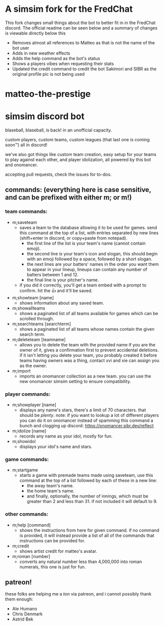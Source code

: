 # A simsim fork for the FredChat

This fork changes small things about the bot to better fit in in the FredChat discord. The official readme can be seen below and a summary of changes is viewable directly below this 
- Removes almost all references to Matteo as that is not the name of the bot user
- Adds in new weather effects
- Adds the help command as the bot's status
- Shows a players vibes when requesting their stats
- Updated the credit command to credit the bot Sakimori and SIBR as the original profile pic is not being used

# matteo-the-prestige
# simsim discord bot

blaseball, blaseball, is back! in an unofficial capacity.

custom players, custom teams, custom leagues (that last one is coming soon™) all in discord! 

we've also got things like custom team creation, easy setup for your teams to play against each other, and player idolization, all powered by this bot and onomancer.

accepting pull requests, check the issues for to-dos.


## commands: (everything here is case sensitive, and can be prefixed with either m; or m!)

### team commands:
- m;saveteam
  - saves a team to the database allowing it to be used for games. send this command at the top of a list, with entries separated by new lines (shift+enter in discord, or copy+paste from notepad).
	- the first line of the list is your team's name (cannot contain emoji).
	- the second line is your team's icon and slogan, this should begin with an emoji followed by a space, followed by a short slogan.
	- the next lines are your batters' names in the order you want them to appear in your lineup, lineups can contain any number of batters between 1 and 12.
	- the final line is your pitcher's name.
  - if you did it correctly, you'll get a team embed with a prompt to confirm. hit the 👍 and it'll be saved.
- m;showteam [name]
  - shows information about any saved team.
- m;showallteams
  - shows a paginated list of all teams available for games which can be scrolled through.	  
- m;searchteams [searchterm]
  - shows a paginated list of all teams whose names contain the given search term.
- m;deleteteam [teamname]
  - allows you to delete the team with the provided name if you are the owner of it, gives a confirmation first to prevent accidental deletions. if it isn't letting you delete your team, you probably created it before teams having owners was a thing, contact xvi and xie can assign you as the owner.
- m;import
  - imports an onomancer collection as a new team. you can use the new onomancer simsim setting to ensure compatibility.
  
### player commands:	 
- m;showplayer [name]
  - displays any name's stars, there's a limit of 70 characters. that should be *plenty*. note: if you want to lookup a lot of different players you can do it on onomancer instead of spamming this command a bunch and clogging up discord: https://onomancer.sibr.dev/reflect
- m;idolize [name]
  - records any name as your idol, mostly for fun.
- m;showidol 
  - displays your idol's name and stars.
  
### game commands:
- m;startgame
  - starts a game with premade teams made using saveteam, use this command at the top of a list followed by each of these in a new line:
	- the away team's name.
	- the home team's name.
	- and finally, optionally, the number of innings, which must be greater than 2 and less than 31. if not included it will default to 9.	  

### other commands:
- m;help [command]
  - shows the instructions from here for given command. if no command is provided, it will instead provide a list of all of the commands that instructions can be provided for.    
- m;credit
  - shows artist credit for matteo's avatar.  
- m;roman [number]
  - converts any natural number less than 4,000,000 into roman numerals, this one is just for fun.

## patreon!

these folks are helping me a *ton* via patreon, and i cannot possibly thank them enough:
- Ale Humano
- Chris Denmark
- Astrid Bek
